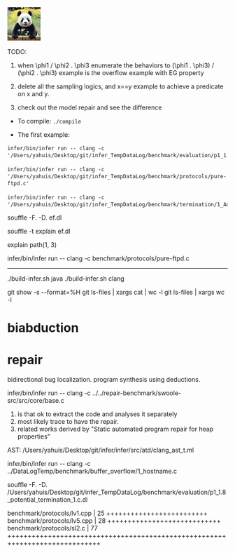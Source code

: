 <img src="website/static/img/feiyun.jpeg" alt="logo" width="15%" />


TODO:

1) when \phi1 \/ \phi2 . \phi3
enumerate the behaviors to  (\phi1 . \phi3) \/ (\phi2 . \phi3)
example is the overflow example with EG property

2) delete all the sampling logics, and x==y example to achieve a 
predicate on x and y. 

3) check out the model repair and see the difference


- To compile: 
```./compile  ```

- The first example: 
```
infer/bin/infer run -- clang -c '/Users/yahuis/Desktop/git/infer_TempDataLog/benchmark/evaluation/p1_1.8_potential_termination_1.c'

infer/bin/infer run -- clang -c '/Users/yahuis/Desktop/git/infer_TempDataLog/benchmark/protocols/pure-ftpd.c'

infer/bin/infer run -- clang -c '/Users/yahuis/Desktop/git/infer_TempDataLog/benchmark/termination/1_Adding_Subtracting_Zero_1_T.c'          
```



souffle -F. -D. ef.dl

souffle -t explain ef.dl

explain path(1, 3)

infer/bin/infer run -- clang -c benchmark/protocols/pure-ftpd.c

------
./build-infer.sh java
./build-infer.sh clang



git show -s --format=%H
git ls-files | xargs cat | wc -l
git ls-files | xargs wc -l

# biabduction 
# repair 

bidirectional bug localization. 
program synthesis using deductions. 



infer/bin/infer run -- clang -c ../../repair-benchmark/swoole-src/src/core/base.c


1. is that ok to extract the code and analyses it separately 
2. most likely trace to have the repair. 
3. related works derived by "Static automated program repair for heap properties"



AST: 
/Users/yahuis/Desktop/git/infer/infer/src/atd/clang_ast_t.ml


infer/bin/infer run -- clang -c ../DataLogTemp/benchmark/buffer_overflow/1_hostname.c


souffle -F. -D. /Users/yahuis/Desktop/git/infer_TempDataLog/benchmark/evaluation/p1_1.8_potential_termination_1.c.dl

benchmark/protocols/lv1.cpp | 25 +++++++++++++++++++++++++
 benchmark/protocols/lv5.cpp | 28 ++++++++++++++++++++++++++++
 benchmark/protocols/sl2.c   | 77 +++++++++++++++++++++++++++++++++++++++++++++++++++++++++++++++++++++++++++++
 